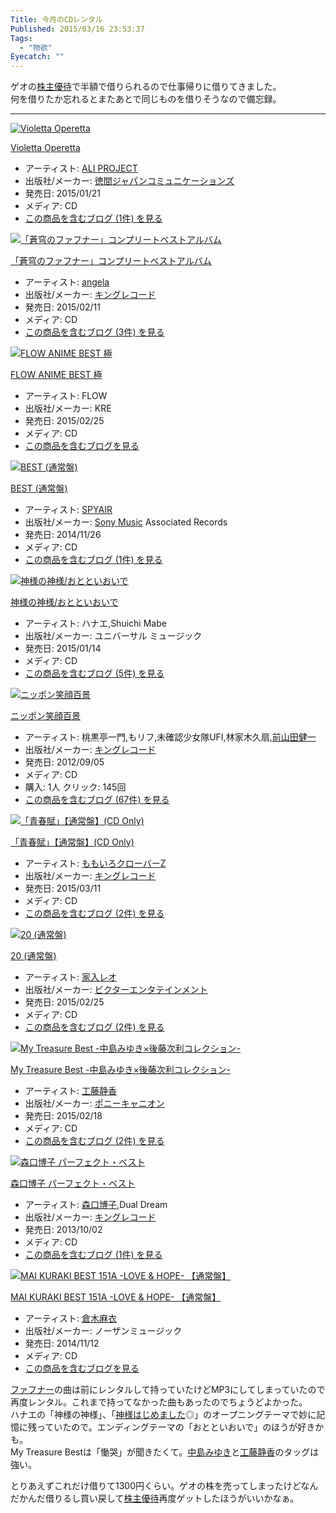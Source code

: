 ```yaml
---
Title: 今月のCDレンタル
Published: 2015/03/16 23:53:37
Tags:
  - "物欲"
Eyecatch: ""
---
```

<p>ゲオの<a class="keyword" href="http://d.hatena.ne.jp/keyword/%B3%F4%BC%E7%CD%A5%C2%D4">株主優待</a>で半額で借りられるので仕事帰りに借りてきました。<br/>
何を借りたか忘れるとまたあとで同じものを借りそうなので備忘録。</p>

***

<p><div class="hatena-asin-detail"><a href="http://www.amazon.co.jp/exec/obidos/ASIN/B00OS9OUQE/ovis91-22/"><img src="http://ecx.images-amazon.com/images/I/61hXd929HuL._SL160_.jpg" class="hatena-asin-detail-image" alt="Violetta Operetta" title="Violetta Operetta"></a><div class="hatena-asin-detail-info"><p class="hatena-asin-detail-title"><a href="http://www.amazon.co.jp/exec/obidos/ASIN/B00OS9OUQE/ovis91-22/">Violetta Operetta</a></p><ul><li><span class="hatena-asin-detail-label">アーティスト:</span> <a class="keyword" href="http://d.hatena.ne.jp/keyword/ALI%20PROJECT">ALI PROJECT</a></li><li><span class="hatena-asin-detail-label">出版社/メーカー:</span> <a class="keyword" href="http://d.hatena.ne.jp/keyword/%C6%C1%B4%D6%A5%B8%A5%E3%A5%D1%A5%F3%A5%B3%A5%DF%A5%E5%A5%CB%A5%B1%A1%BC%A5%B7%A5%E7%A5%F3%A5%BA">徳間ジャパンコミュニケーションズ</a></li><li><span class="hatena-asin-detail-label">発売日:</span> 2015/01/21</li><li><span class="hatena-asin-detail-label">メディア:</span> CD</li><li><a href="http://d.hatena.ne.jp/asin/B00OS9OUQE/ovis91-22" target="_blank">この商品を含むブログ (1件) を見る</a></li></ul></div><div class="hatena-asin-detail-foot"></div></div></p>

<p><div class="hatena-asin-detail"><a href="http://www.amazon.co.jp/exec/obidos/ASIN/B00PNWPQTK/ovis91-22/"><img src="http://ecx.images-amazon.com/images/I/51rR3O4z%2BQL._SL160_.jpg" class="hatena-asin-detail-image" alt="「蒼穹のファフナー」コンプリートベストアルバム" title="「蒼穹のファフナー」コンプリートベストアルバム"></a><div class="hatena-asin-detail-info"><p class="hatena-asin-detail-title"><a href="http://www.amazon.co.jp/exec/obidos/ASIN/B00PNWPQTK/ovis91-22/">「蒼穹のファフナー」コンプリートベストアルバム</a></p><ul><li><span class="hatena-asin-detail-label">アーティスト:</span> <a class="keyword" href="http://d.hatena.ne.jp/keyword/angela">angela</a></li><li><span class="hatena-asin-detail-label">出版社/メーカー:</span> <a class="keyword" href="http://d.hatena.ne.jp/keyword/%A5%AD%A5%F3%A5%B0%A5%EC%A5%B3%A1%BC%A5%C9">キングレコード</a></li><li><span class="hatena-asin-detail-label">発売日:</span> 2015/02/11</li><li><span class="hatena-asin-detail-label">メディア:</span> CD</li><li><a href="http://d.hatena.ne.jp/asin/B00PNWPQTK/ovis91-22" target="_blank">この商品を含むブログ (3件) を見る</a></li></ul></div><div class="hatena-asin-detail-foot"></div></div></p>

<p><div class="hatena-asin-detail"><a href="http://www.amazon.co.jp/exec/obidos/ASIN/B00RNI9KX0/ovis91-22/"><img src="http://ecx.images-amazon.com/images/I/51a1blREy4L._SL160_.jpg" class="hatena-asin-detail-image" alt="FLOW ANIME BEST 極" title="FLOW ANIME BEST 極"></a><div class="hatena-asin-detail-info"><p class="hatena-asin-detail-title"><a href="http://www.amazon.co.jp/exec/obidos/ASIN/B00RNI9KX0/ovis91-22/">FLOW ANIME BEST 極</a></p><ul><li><span class="hatena-asin-detail-label">アーティスト:</span> FLOW</li><li><span class="hatena-asin-detail-label">出版社/メーカー:</span> KRE</li><li><span class="hatena-asin-detail-label">発売日:</span> 2015/02/25</li><li><span class="hatena-asin-detail-label">メディア:</span> CD</li><li><a href="http://d.hatena.ne.jp/asin/B00RNI9KX0/ovis91-22" target="_blank">この商品を含むブログを見る</a></li></ul></div><div class="hatena-asin-detail-foot"></div></div></p>

<p><div class="hatena-asin-detail"><a href="http://www.amazon.co.jp/exec/obidos/ASIN/B00NW2M7JA/ovis91-22/"><img src="http://ecx.images-amazon.com/images/I/61tLEdVgScL._SL160_.jpg" class="hatena-asin-detail-image" alt="BEST (通常盤)" title="BEST (通常盤)"></a><div class="hatena-asin-detail-info"><p class="hatena-asin-detail-title"><a href="http://www.amazon.co.jp/exec/obidos/ASIN/B00NW2M7JA/ovis91-22/">BEST (通常盤)</a></p><ul><li><span class="hatena-asin-detail-label">アーティスト:</span> <a class="keyword" href="http://d.hatena.ne.jp/keyword/SPYAIR">SPYAIR</a></li><li><span class="hatena-asin-detail-label">出版社/メーカー:</span> <a class="keyword" href="http://d.hatena.ne.jp/keyword/Sony%20Music">Sony Music</a> Associated Records</li><li><span class="hatena-asin-detail-label">発売日:</span> 2014/11/26</li><li><span class="hatena-asin-detail-label">メディア:</span> CD</li><li><a href="http://d.hatena.ne.jp/asin/B00NW2M7JA/ovis91-22" target="_blank">この商品を含むブログ (1件) を見る</a></li></ul></div><div class="hatena-asin-detail-foot"></div></div></p>

<p><div class="hatena-asin-detail"><a href="http://www.amazon.co.jp/exec/obidos/ASIN/B00PUSXI8I/ovis91-22/"><img src="http://ecx.images-amazon.com/images/I/51in%2BzK%2BacL._SL160_.jpg" class="hatena-asin-detail-image" alt="神様の神様/おとといおいで" title="神様の神様/おとといおいで"></a><div class="hatena-asin-detail-info"><p class="hatena-asin-detail-title"><a href="http://www.amazon.co.jp/exec/obidos/ASIN/B00PUSXI8I/ovis91-22/">神様の神様/おとといおいで</a></p><ul><li><span class="hatena-asin-detail-label">アーティスト:</span> ハナエ,Shuichi Mabe</li><li><span class="hatena-asin-detail-label">出版社/メーカー:</span> ユニバーサル ミュージック</li><li><span class="hatena-asin-detail-label">発売日:</span> 2015/01/14</li><li><span class="hatena-asin-detail-label">メディア:</span> CD</li><li><a href="http://d.hatena.ne.jp/asin/B00PUSXI8I/ovis91-22" target="_blank">この商品を含むブログ (5件) を見る</a></li></ul></div><div class="hatena-asin-detail-foot"></div></div></p>

<p><div class="hatena-asin-detail"><a href="http://www.amazon.co.jp/exec/obidos/ASIN/B008CGLR3S/ovis91-22/"><img src="http://ecx.images-amazon.com/images/I/41kE8-vG8lL._SL160_.jpg" class="hatena-asin-detail-image" alt="ニッポン笑顔百景" title="ニッポン笑顔百景"></a><div class="hatena-asin-detail-info"><p class="hatena-asin-detail-title"><a href="http://www.amazon.co.jp/exec/obidos/ASIN/B008CGLR3S/ovis91-22/">ニッポン笑顔百景</a></p><ul><li><span class="hatena-asin-detail-label">アーティスト:</span> 桃黒亭一門,もリフ,未確認少女隊UFI,林家木久扇,<a class="keyword" href="http://d.hatena.ne.jp/keyword/%C1%B0%BB%B3%C5%C4%B7%F2%B0%EC">前山田健一</a></li><li><span class="hatena-asin-detail-label">出版社/メーカー:</span> <a class="keyword" href="http://d.hatena.ne.jp/keyword/%A5%AD%A5%F3%A5%B0%A5%EC%A5%B3%A1%BC%A5%C9">キングレコード</a></li><li><span class="hatena-asin-detail-label">発売日:</span> 2012/09/05</li><li><span class="hatena-asin-detail-label">メディア:</span> CD</li><li><span class="hatena-asin-detail-label">購入</span>: 1人 <span class="hatena-asin-detail-label">クリック</span>: 145回</li><li><a href="http://d.hatena.ne.jp/asin/B008CGLR3S/ovis91-22" target="_blank">この商品を含むブログ (67件) を見る</a></li></ul></div><div class="hatena-asin-detail-foot"></div></div></p>

<p><div class="hatena-asin-detail"><a href="http://www.amazon.co.jp/exec/obidos/ASIN/B00RVPBRBS/ovis91-22/"><img src="http://ecx.images-amazon.com/images/I/51%2BZYRM8j%2BL._SL160_.jpg" class="hatena-asin-detail-image" alt="「青春賦」【通常盤】(CD Only)" title="「青春賦」【通常盤】(CD Only)"></a><div class="hatena-asin-detail-info"><p class="hatena-asin-detail-title"><a href="http://www.amazon.co.jp/exec/obidos/ASIN/B00RVPBRBS/ovis91-22/">「青春賦」【通常盤】(CD Only)</a></p><ul><li><span class="hatena-asin-detail-label">アーティスト:</span> <a class="keyword" href="http://d.hatena.ne.jp/keyword/%A4%E2%A4%E2%A4%A4%A4%ED%A5%AF%A5%ED%A1%BC%A5%D0%A1%BCZ">ももいろクローバーZ</a></li><li><span class="hatena-asin-detail-label">出版社/メーカー:</span> <a class="keyword" href="http://d.hatena.ne.jp/keyword/%A5%AD%A5%F3%A5%B0%A5%EC%A5%B3%A1%BC%A5%C9">キングレコード</a></li><li><span class="hatena-asin-detail-label">発売日:</span> 2015/03/11</li><li><span class="hatena-asin-detail-label">メディア:</span> CD</li><li><a href="http://d.hatena.ne.jp/asin/B00RVPBRBS/ovis91-22" target="_blank">この商品を含むブログ (2件) を見る</a></li></ul></div><div class="hatena-asin-detail-foot"></div></div></p>

<p><div class="hatena-asin-detail"><a href="http://www.amazon.co.jp/exec/obidos/ASIN/B00SZK91RU/ovis91-22/"><img src="http://ecx.images-amazon.com/images/I/51a44JaH6TL._SL160_.jpg" class="hatena-asin-detail-image" alt="20 (通常盤)" title="20 (通常盤)"></a><div class="hatena-asin-detail-info"><p class="hatena-asin-detail-title"><a href="http://www.amazon.co.jp/exec/obidos/ASIN/B00SZK91RU/ovis91-22/">20 (通常盤)</a></p><ul><li><span class="hatena-asin-detail-label">アーティスト:</span> <a class="keyword" href="http://d.hatena.ne.jp/keyword/%B2%C8%C6%FE%A5%EC%A5%AA">家入レオ</a></li><li><span class="hatena-asin-detail-label">出版社/メーカー:</span> <a class="keyword" href="http://d.hatena.ne.jp/keyword/%A5%D3%A5%AF%A5%BF%A1%BC%A5%A8%A5%F3%A5%BF%A5%C6%A5%A4%A5%F3%A5%E1%A5%F3%A5%C8">ビクターエンタテインメント</a></li><li><span class="hatena-asin-detail-label">発売日:</span> 2015/02/25</li><li><span class="hatena-asin-detail-label">メディア:</span> CD</li><li><a href="http://d.hatena.ne.jp/asin/B00SZK91RU/ovis91-22" target="_blank">この商品を含むブログ (2件) を見る</a></li></ul></div><div class="hatena-asin-detail-foot"></div></div></p>

<p><div class="hatena-asin-detail"><a href="http://www.amazon.co.jp/exec/obidos/ASIN/B00RB7MPY4/ovis91-22/"><img src="http://ecx.images-amazon.com/images/I/41epfMDiO%2BL._SL160_.jpg" class="hatena-asin-detail-image" alt="My Treasure Best -中島みゆき×後藤次利コレクション-" title="My Treasure Best -中島みゆき×後藤次利コレクション-"></a><div class="hatena-asin-detail-info"><p class="hatena-asin-detail-title"><a href="http://www.amazon.co.jp/exec/obidos/ASIN/B00RB7MPY4/ovis91-22/">My Treasure Best -中島みゆき×後藤次利コレクション-</a></p><ul><li><span class="hatena-asin-detail-label">アーティスト:</span> <a class="keyword" href="http://d.hatena.ne.jp/keyword/%B9%A9%C6%A3%C0%C5%B9%E1">工藤静香</a></li><li><span class="hatena-asin-detail-label">出版社/メーカー:</span> <a class="keyword" href="http://d.hatena.ne.jp/keyword/%A5%DD%A5%CB%A1%BC%A5%AD%A5%E3%A5%CB%A5%AA%A5%F3">ポニーキャニオン</a></li><li><span class="hatena-asin-detail-label">発売日:</span> 2015/02/18</li><li><span class="hatena-asin-detail-label">メディア:</span> CD</li><li><a href="http://d.hatena.ne.jp/asin/B00RB7MPY4/ovis91-22" target="_blank">この商品を含むブログ (2件) を見る</a></li></ul></div><div class="hatena-asin-detail-foot"></div></div></p>

<p><div class="hatena-asin-detail"><a href="http://www.amazon.co.jp/exec/obidos/ASIN/B00E1NR86G/ovis91-22/"><img src="http://ecx.images-amazon.com/images/I/31ResLOlh9L._SL160_.jpg" class="hatena-asin-detail-image" alt="森口博子 パーフェクト・ベスト" title="森口博子 パーフェクト・ベスト"></a><div class="hatena-asin-detail-info"><p class="hatena-asin-detail-title"><a href="http://www.amazon.co.jp/exec/obidos/ASIN/B00E1NR86G/ovis91-22/">森口博子 パーフェクト・ベスト</a></p><ul><li><span class="hatena-asin-detail-label">アーティスト:</span> <a class="keyword" href="http://d.hatena.ne.jp/keyword/%BF%B9%B8%FD%C7%EE%BB%D2">森口博子</a>,Dual Dream</li><li><span class="hatena-asin-detail-label">出版社/メーカー:</span> <a class="keyword" href="http://d.hatena.ne.jp/keyword/%A5%AD%A5%F3%A5%B0%A5%EC%A5%B3%A1%BC%A5%C9">キングレコード</a></li><li><span class="hatena-asin-detail-label">発売日:</span> 2013/10/02</li><li><span class="hatena-asin-detail-label">メディア:</span> CD</li><li><a href="http://d.hatena.ne.jp/asin/B00E1NR86G/ovis91-22" target="_blank">この商品を含むブログ (1件) を見る</a></li></ul></div><div class="hatena-asin-detail-foot"></div></div></p>

<p><div class="hatena-asin-detail"><a href="http://www.amazon.co.jp/exec/obidos/ASIN/B00N9BZ3TA/ovis91-22/"><img src="http://ecx.images-amazon.com/images/I/51TnL8wxSIL._SL160_.jpg" class="hatena-asin-detail-image" alt="MAI KURAKI BEST 151A -LOVE & HOPE- 【通常盤】" title="MAI KURAKI BEST 151A -LOVE & HOPE- 【通常盤】"></a><div class="hatena-asin-detail-info"><p class="hatena-asin-detail-title"><a href="http://www.amazon.co.jp/exec/obidos/ASIN/B00N9BZ3TA/ovis91-22/">MAI KURAKI BEST 151A -LOVE & HOPE- 【通常盤】</a></p><ul><li><span class="hatena-asin-detail-label">アーティスト:</span> <a class="keyword" href="http://d.hatena.ne.jp/keyword/%C1%D2%CC%DA%CB%E3%B0%E1">倉木麻衣</a></li><li><span class="hatena-asin-detail-label">出版社/メーカー:</span> ノーザンミュージック</li><li><span class="hatena-asin-detail-label">発売日:</span> 2014/11/12</li><li><span class="hatena-asin-detail-label">メディア:</span> CD</li><li><a href="http://d.hatena.ne.jp/asin/B00N9BZ3TA/ovis91-22" target="_blank">この商品を含むブログを見る</a></li></ul></div><div class="hatena-asin-detail-foot"></div></div></p>

<p><a class="keyword" href="http://d.hatena.ne.jp/keyword/%A5%D5%A5%A1%A5%D5%A5%CA%A1%BC">ファフナー</a>の曲は前にレンタルして持っていたけどMP3にしてしまっていたので再度レンタル。これまで持ってなかった曲もあったのでちょうどよかった。<br/>
ハナエの「神様の神様」、「<a class="keyword" href="http://d.hatena.ne.jp/keyword/%BF%C0%CD%CD%A4%CF%A4%B8%A4%E1%A4%DE%A4%B7%A4%BF">神様はじめました</a>◎」のオープニングテーマで妙に記憶に残っていたので。エンディングテーマの「おとといおいで」のほうが好きかも。<br/>
My Treasure Bestは「慟哭」が聞きたくて。<a class="keyword" href="http://d.hatena.ne.jp/keyword/%C3%E6%C5%E7%A4%DF%A4%E6%A4%AD">中島みゆき</a>と<a class="keyword" href="http://d.hatena.ne.jp/keyword/%B9%A9%C6%A3%C0%C5%B9%E1">工藤静香</a>のタッグは強い。</p>

<p>とりあえずこれだけ借りて1300円くらい。ゲオの株を売ってしまったけどなんだかんだ借りるし買い戻して<a class="keyword" href="http://d.hatena.ne.jp/keyword/%B3%F4%BC%E7%CD%A5%C2%D4">株主優待</a>再度ゲットしたほうがいいかなぁ。</p>
